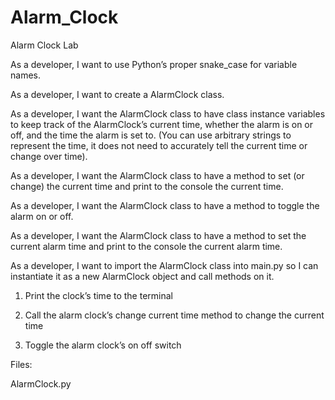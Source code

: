 # Alarm_Clock

Alarm Clock Lab

As a developer, I want to use Python’s proper snake_case for variable names.

As a developer, I want to create a AlarmClock class.

As a developer, I want the AlarmClock class to have class instance variables to keep track of the AlarmClock’s current time, whether the alarm is on or off, and the time the alarm is set to. (You can use arbitrary strings to represent the time, it does not need to accurately tell the current time or change over time).

As a developer, I want the AlarmClock class to have a method to set (or change) the current time and print to the console the current time.

As a developer, I want the AlarmClock class to have a method to toggle the alarm on or off.

As a developer, I want the AlarmClock class to have a method to set the current alarm time and print to the console the current alarm time.

As a developer, I want to import the AlarmClock class into main.py so I can instantiate it as a new AlarmClock object and call methods on it.

1. Print the clock’s time to the terminal

2. Call the alarm clock’s change current time method to change the current time

3. Toggle the alarm clock’s on off switch

Files:

AlarmClock.py

